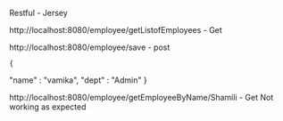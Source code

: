 

Restful - Jersey

http://localhost:8080/employee/getListofEmployees  - Get

http://localhost:8080/employee/save   - post

    {
   "name" : "vamika",
   "dept" : "Admin"
    }

http://localhost:8080/employee/getEmployeeByName/Shamili  - Get
Not working as expected
